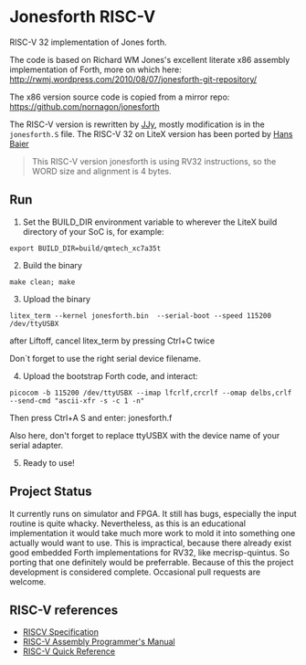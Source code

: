 # Jonesforth RISC-V

RISC-V 32 implementation of Jones forth.

The code is based on Richard WM Jones's excellent literate x86 assembly
implementation of Forth, more on which here:
http://rwmj.wordpress.com/2010/08/07/jonesforth-git-repository/

The x86 version source code is copied from a mirror repo: https://github.com/nornagon/jonesforth

The RISC-V version is rewritten by [JJy](https://justjjy.com), mostly modification is in the `jonesforth.S` file.
The RISC-V 32 on LiteX version has been ported by [Hans Baier](https://www.hans-baier.de)

> This RISC-V version jonesforth is using RV32 instructions, so the WORD size and alignment is 4 bytes.

## Run
1. Set the BUILD_DIR environment variable to wherever the LiteX build directory of your SoC is, for example:
```
export BUILD_DIR=build/qmtech_xc7a35t
```

2. Build the binary
```
make clean; make
```

3. Upload the binary
```
litex_term --kernel jonesforth.bin  --serial-boot --speed 115200 /dev/ttyUSBX
```
after Liftoff, cancel litex_term by pressing Ctrl+C twice

Don´t forget to use the right serial device filename.

4. Upload the bootstrap Forth code, and interact:

```
picocom -b 115200 /dev/ttyUSBX --imap lfcrlf,crcrlf --omap delbs,crlf --send-cmd "ascii-xfr -s -c 1 -n"
```
Then press Ctrl+A S
and enter: jonesforth.f

Also here, don't forget to replace ttyUSBX with the device name of your serial adapter.

5. Ready to use!

## Project Status
It currently runs on simulator and FPGA.
It still has bugs, especially the input routine is quite whacky.
Nevertheless, as this is an educational implementation it would take much more work
to mold it into something one actually would want to use.
This is impractical, because there already exist good embedded Forth implementations
for RV32, like mecrisp-quintus. So porting that one definitely would be preferrable.
Because of this the project development is considered complete.
Occasional pull requests are welcome.

## RISC-V references

* [RISCV Specification](https://riscv.org/technical/specifications/)
* [RISC-V Assembly Programmer's Manual](https://github.com/riscv/riscv-asm-manual/blob/master/riscv-asm.md)
* [RISC-V Quick Reference](https://www.cl.cam.ac.uk/teaching/1617/ECAD+Arch/files/docs/RISCVGreenCardv8-20151013.pdf)